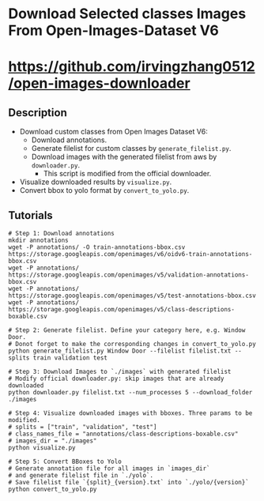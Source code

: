 # Download Selected classes Images From Open-Images-Dataset V6
# https://github.com/irvingzhang0512/open-images-downloader

## Description

+ Download custom classes from Open Images Dataset V6:
  + Download annotations.
  + Generate filelist for custom classes by `generate_filelist.py`.
  + Download images with the generated filelist from aws by `downloader.py`.
    + This script is modified from the official downloader.
+ Visualize downloaded results by `visualize.py`.
+ Convert bbox to yolo format by `convert_to_yolo.py`.

## Tutorials

```shell
# Step 1: Download annotations
mkdir annotations
wget -P annotations/ -O train-annotations-bbox.csv https://storage.googleapis.com/openimages/v6/oidv6-train-annotations-bbox.csv
wget -P annotations/ https://storage.googleapis.com/openimages/v5/validation-annotations-bbox.csv
wget -P annotations/ https://storage.googleapis.com/openimages/v5/test-annotations-bbox.csv
wget -P annotations/ https://storage.googleapis.com/openimages/v5/class-descriptions-boxable.csv

# Step 2: Generate filelist. Define your category here, e.g. Window Door. 
# Donot forget to make the corresponding changes in convert_to_yolo.py
python generate_filelist.py Window Door --filelist filelist.txt --splits train validation test

# Step 3: Download Images to `./images` with generated filelist
# Modify official downloader.py: skip images that are already downloaded
python downloader.py filelist.txt --num_processes 5 --download_folder ./images

# Step 4: Visualize downloaded images with bboxes. Three params to be modified.
# splits = ["train", "validation", "test"]
# class_names_file = "annotations/class-descriptions-boxable.csv"
# images_dir = "./images"
python visualize.py

# Step 5: Convert BBoxes to Yolo
# Generate annotation file for all images in `images_dir`
# and generate filelist file in `./yolo`.
# Save filelist file `{split}_{version}.txt` into `./yolo/{version}`
python convert_to_yolo.py
```
